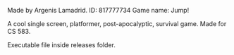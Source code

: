 Made by Argenis Lamadrid. ID: 817777734
Game name: Jump!

A cool single screen, platformer, post-apocalyptic, survival game. Made for CS 583.

Executable file inside releases folder.